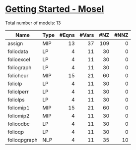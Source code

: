 #  [Getting Started - Mosel](https://examples.xpress.fico.com/example.pl?id=folio)

Total number of models:   13

| Name         | Type | #Eqns | #Vars | #NZ | #NNZ |
|--------------|------|------:|------:|----:|-----:|
| assign       | MIP  | 13    | 37    | 109 | 0    |
| foliodata    | LP   | 4     | 11    | 30  | 0    |
| folioexcel   | LP   | 4     | 11    | 30  | 0    |
| foliograph   | LP   | 4     | 11    | 30  | 0    |
| folioheur    | MIP  | 15    | 21    | 60  | 0    |
| foliolp      | LP   | 4     | 11    | 30  | 0    |
| foliolperr   | LP   | 4     | 11    | 30  | 0    |
| foliolps     | LP   | 4     | 11    | 30  | 0    |
| foliomip1    | MIP  | 15    | 21    | 60  | 0    |
| foliomip2    | MIP  | 4     | 11    | 30  | 0    |
| folioodbc    | LP   | 4     | 11    | 30  | 0    |
| folioqp      | LP   | 4     | 11    | 30  | 0    |
| folioqpgraph | NLP  | 4     | 11    | 35  | 10   |
